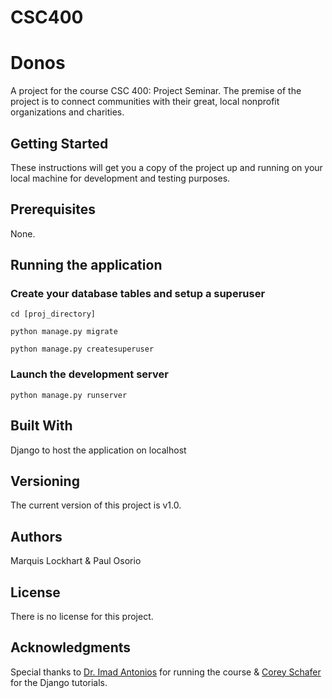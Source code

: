 # CSC400
# Donos
A project for the course CSC 400: Project Seminar. The premise of the project is to connect communities with their great, local nonprofit organizations and charities.

## Getting Started
These instructions will get you a copy of the project up and running on your local machine for development and testing purposes.

## Prerequisites
None.

## Running the application
### Create your database tables and setup a superuser
```cd [proj_directory]```

```python manage.py migrate```

```python manage.py createsuperuser```
### Launch the development server

```python manage.py runserver```

## Built With
Django to host the application on localhost

## Versioning
The current version of this project is v1.0.

## Authors
Marquis Lockhart & Paul Osorio

## License
There is no license for this project.

## Acknowledgments
Special thanks to [Dr. Imad Antonios](https://www.linkedin.com/in/imadantonios) for running the course & [Corey Schafer](https://www.youtube.com/watch?v=UmljXZIypDc&list=PL-osiE80TeTtoQCKZ03TU5fNfx2UY6U4p) for the Django tutorials.
